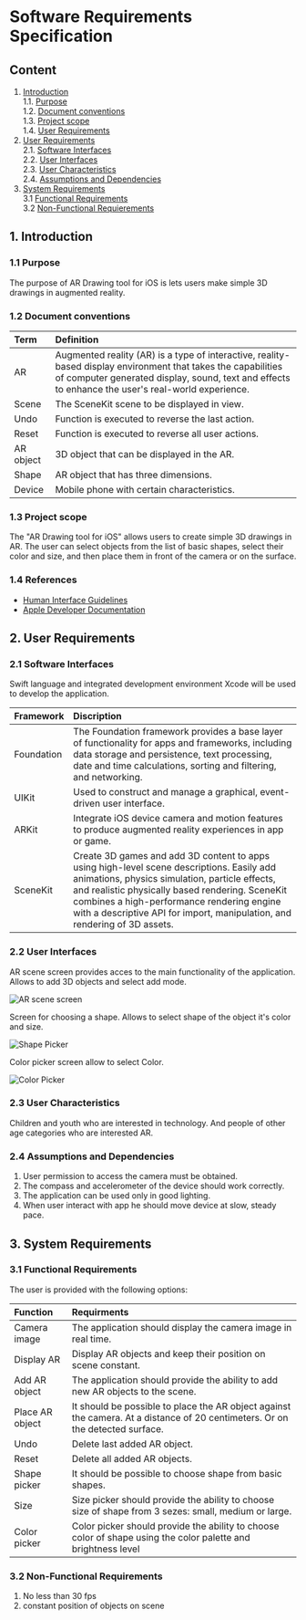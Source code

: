 # Software Requirements Specification

## Content
1. [Introduction](#1) <br>
  1.1. [Purpose](#1.1) <br>
  1.2. [Document conventions](#1.2) <br>
  1.3. [Project scope](#1.3) <br>
  1.4. [User Requirements](#1.4) <br>
2. [User Requirements](#2) <br>
  2.1. [Software Interfaces](#2.1) <br>
  2.2. [User Interfaces](#2.2) <br>
  2.3. [User Characteristics](#2.3) <br>
  2.4. [Assumptions and Dependencies](#2.4) <br>
3. [System Requirements](#3) <br>
  3.1 [Functional Requirements](#3.1) <br>
  3.2 [Non-Functional Requierements](#3.2) <br>

<a name="1"/>

## 1. Introduction

<a name="1.1"/>

### 1.1 Purpose
The purpose of AR Drawing tool for iOS is lets users make simple 3D drawings in augmented reality. 

<a name="1.2"/>

### 1.2 Document conventions
| Term | Definition |
|:---|:---|
| AR | Augmented reality (AR) is a type of interactive, reality-based display environment that takes the capabilities of computer generated display, sound, text and effects to enhance the user's real-world experience. | 
| Scene | The SceneKit scene to be displayed in view. |
| Undo | Function is executed to reverse the last action. |
| Reset | Function is executed to reverse all user actions. |
| AR object | 3D object that can be displayed in the AR. |
| Shape | AR object that has three dimensions. |
| Device | Mobile phone with certain characteristics. |

<a name="1.3"/>

### 1.3 Project scope
The "AR Drawing tool for iOS" allows users to create simple 3D drawings in AR. The user can select objects from the list of basic shapes, select their color and size, and then place them in front of the camera or on the surface.

<a name="1.4"/>

### 1.4 References
* [Human Interface Guidelines](https://developer.apple.com/design/human-interface-guidelines/ios/overview/themes/)
* [Apple Developer Documentation](https://developer.apple.com/documentation)

<a name="2"/>

## 2. User Requirements

<a name="2.1"/>

### 2.1 Software Interfaces
Swift language and integrated development environment Xcode will be used to develop the application.

| Framework | Discription |
|:---|:---|
| Foundation | The Foundation framework provides a base layer of functionality for apps and frameworks, including data storage and persistence, text processing, date and time calculations, sorting and filtering, and networking. |
| UIKit | Used to construct and manage a graphical, event-driven user interface. |
| ARKit | Integrate iOS device camera and motion features to produce augmented reality experiences in app or game. |
| SceneKit | Create 3D games and add 3D content to apps using high-level scene descriptions. Easily add animations, physics simulation, particle effects, and realistic physically based rendering. SceneKit combines a high-performance rendering engine with a descriptive API for import, manipulation, and rendering of 3D assets. |

<a name="2.2"/>

### 2.2 User Interfaces
AR scene screen provides acces to the main functionality of the application. Allows to add 3D objects and select add mode.

![AR scene screen](../Images/Mockups/AR%20Drawing%20mockup1%20entity.png)

Screen for choosing a shape. Allows to select shape of the object it's color and size.

![Shape Picker](../Images/Mockups/ShapePicker.png)

Color picker screen allow to select Color.

![Color Picker](../Images/Mockups/ColorPicker.png)

<a name="2.3"/>

### 2.3 User Characteristics
Children and youth who are interested in technology. And people of other age categories who are interested AR.

<a name="2.4"/>

### 2.4 Assumptions and Dependencies
1. User permission to access the camera must be obtained.
2. The compass and accelerometer of the device should work correctly.
3. The application can be used only in good lighting.
4. When user interact with app he should move device at slow, steady pace.

<a name="3"/>

## 3. System Requirements

<a name="3.1"/>

### 3.1 Functional Requirements
The user is provided with the following options:

| Function | Requirments |
|:---|:---|
| Camera image | The application should display the camera image in real time. |
| Display AR | Display AR objects and keep their position on scene constant. |
| Add AR object | The application should provide the ability to add new AR objects to the scene. |
| Place AR object | It should be possible to place the AR object against the camera. At a distance of 20 centimeters. Or on the detected surface. |
| Undo | Delete last added AR object. |
| Reset | Delete all added AR objects. |
| Shape picker | It should be possible to choose shape from basic shapes. |
| Size | Size picker should provide the ability to choose size of shape from 3 sezes: small, medium or large. |
| Color picker | Color picker should provide the ability to choose color of shape using the color palette and brightness level |

<a name="3.2"/>

### 3.2 Non-Functional Requirements
1. No less than 30 fps
2. constant position of objects on scene
